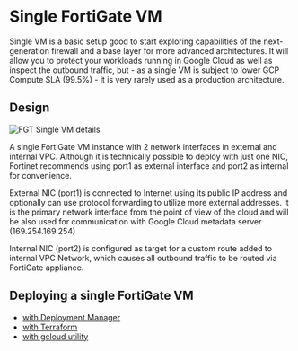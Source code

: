 # Single FortiGate VM

Single VM is a basic setup good to start exploring capabilities of the next-generation firewall and a base layer for more advanced architectures. It will allow you to protect your workloads running in Google Cloud as well as inspect the outbound traffic, but - as a single VM is subject to lower GCP Compute SLA (99.5%) - it is very rarely used as a production architecture.

## Design

![FGT Single VM details](https://lucid.app/publicSegments/view/4e56ef05-671c-47f3-a2cd-65cca6185f20/image.png)

A single FortiGate VM instance with 2 network interfaces in external and internal VPC. Although it is technically possible to deploy with just one NIC, Fortinet recommends using port1 as external interface and port2 as internal for convenience.

External NIC (port1) is connected to Internet using its public IP address and optionally can use protocol forwarding to utilize more external addresses. It is the primary network interface from the point of view of the cloud and will be also used for communication with Google Cloud metadata server (169.254.169.254)

Internal NIC (port2) is configured as target for a custom route added to internal VPC Network, which causes all outbound traffic to be routed via FortiGate appliance.

## Deploying a single FortiGate VM

- [with Deployment Manager](deployment-manager/)
- [with Terraform](terraform/)
- [with gcloud utility](deploy-gcloud.md)
